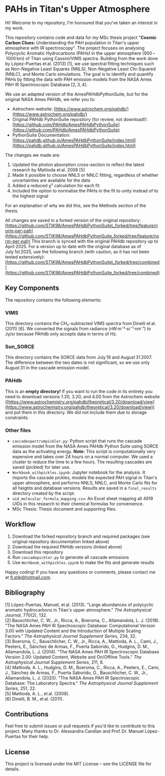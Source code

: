 # PAHs in Titan's Upper Atmosphere

Hi! Welcome to my repository, I'm honoured that you've taken an interest in my work.

This repository contains code and data for my MSc thesis project "**Cosmic Carbon Clues:** Understanding the PAH population in Titan's upper atmosphere with IR spectroscopy". The project focuses on analysing Polycyclic Aromatic Hydrocarbons (PAHs) in the upper atmosphere (900 – 1000 km) of Titan using Cassini/VIMS spectra. Building from the work done by López-Puertas et al. (2013) \[1], we use spectral fitting techniques such as Non-Negative Least Squares (NNLS), Non-Negative Least Chi-Squared (NNLC), and Monte Carlo simulations. The goal is to identify and quantify PAHs by fitting the data with PAH emission models from the NASA Ames PAH IR Spectroscopic Database \[2, 3, 4].

We use an adapted version of the AmesPAHdbPythonSuite, but for the original NASA Ames PAHdb, we refer you to:

* Astrochem website: [https://www.astrochem.org/pahdb/](https://www.astrochem.org/pahdb/)
* Original PAHdb PythonSuite repository (for review, not download!): [https://github.com/PAHdb/AmesPAHdbPythonSuite](https://github.com/PAHdb/AmesPAHdbPythonSuite)
* PythonSuite Documentation: [https://pahdb.github.io/AmesPAHdbPythonSuite/index.html](https://pahdb.github.io/AmesPAHdbPythonSuite/index.html)

The changes we made are:

1. Updated the photon absorption cross-section to reflect the latest research by Mattioda et al. 2008 \[5]
2. Made it possible to choose NNLS or NNLC fitting, regardless of whether uncertainties are available for the data
3. Added a reduced χ² calculation for each fit
4. Included the option to normalise the PAHs in the fit to unity instead of to the highest signal

For an explanation of why we did this, see the Methods section of the thesis.

All changes are saved in a forked version of the original repository:
[https://github.com/STIK98/AmesPAHdbPythonSuite\_forked/tree/feature/norm-per-pah](https://github.com/STIK98/AmesPAHdbPythonSuite_forked/tree/feature/norm-per-pah)
This branch is synced with the original PAHdb repository up to April 2025.
For a version up to date with the original database as of July 1st 2025, use the following branch (with caution, as it has not been tested extensively):
[https://github.com/STIK98/AmesPAHdbPythonSuite\_forked/tree/combined](https://github.com/STIK98/AmesPAHdbPythonSuite_forked/tree/combined)

## Key Components

The repository contains the following elements:

### VIMS

This directory contains the CH₄-subtracted VIMS spectra from Dinelli et al. (2011) \[6].
We converted the signals from radiance (nW·m⁻²·sr⁻¹·nm⁻¹) to Jy/sr because PAHdb only accepts data in terms of Hz.

### Sun\_SORCE

This directory contains the SORCE data from July 19 and August 31 2007.
The difference between the two dates is not significant, so we use only August 31 in the cascade emission model.

### PAHdb

This is an **empty directory!** If you want to run the code in its entirety you need to download versions 1.20, 3.20, and 4.00 from the Astrochem website ([https://www.astrochemistry.org/pahdb/theoretical/3.20/download/view](https://www.astrochemistry.org/pahdb/theoretical/3.20/download/view)) and put them in this directory. We did not include them due to storage constraints.

### Other files

* `cascadespectrumpickler.py`: Python script that runs the cascade emission model from the NASA Ames PAHdb Python Suite using SORCE data as the activating energy.
  **Note:** This script is computationally very expensive and takes over 24 hours on a normal computer. We used a cluster to reduce the time to a few hours. The resulting cascades are saved (pickled) for later use.
* `Workbook_withpickles.ipynb`: Jupyter notebook for the analysis. It imports the cascade pickles, models the expected PAH signal in Titan's upper atmosphere, and performs NNLS, NNLC, and Monte Carlo fits for all heights and database versions. Results are saved in a `final_results` directory created by the script.
* `uid_molecular_formula_mapping.csv`: An Excel sheet mapping all 4919 UIDs in this research to their chemical formulas for convenience.
* MSc Thesis: Thesis document and supporting files.

## Workflow

1. Download the forked repository branch and required packages (see original repository documentation linked above)
2. Download the required PAHdb versions (linked above)
3. Download this repository
4. Run `cascadepickler.py` to generate all cascade emissions
5. Use `Workbook_withpickles.ipynb` to make the fits and generate results

Happy coding! If you have any questions or comments, please contact me at [fj.stik@hotmail.com](mailto:fj.stik@hotmail.com).

## Bibliography

[1] López-Puertas, Manuel, et al. (2013). "Large abundances of polycyclic aromatic hydrocarbons in Titan's upper atmosphere." *The Astrophysical Journal*, 770(2), 132.  
[2] Bauschlicher, C. W., Jr., Ricca, A., Boersma, C., Allamandola, L. J. (2018). "The NASA Ames PAH IR Spectroscopic Database: Computational Version 3.00 with Updated Content and the Introduction of Multiple Scaling Factors." *The Astrophysical Journal Supplement Series*, 234, 32.  
[3] Boersma, C., Bauschlicher, C. W., Jr., Ricca, A., Mattioda, A. L., Cami, J., Peeters, E., Sánchez de Armas, F., Puerta Saborido, G., Hudgins, D. M., Allamandola, L. J. (2014). "The NASA Ames PAH IR Spectroscopic Database Version 2.00: Updated Content, Website and On/Offline Tools." *The Astrophysical Journal Supplement Series*, 211, 8.  
[4] Mattioda, A. L., Hudgins, D. M., Boersma, C., Ricca, A., Peeters, E., Cami, J., Sánchez de Armas, F., Puerta Saborido, G., Bauschlicher, C. W., Jr., Allamandola, L. J. (2020). "The NASA Ames PAH IR Spectroscopic Database: The Laboratory Spectra." *The Astrophysical Journal Supplement Series*, 251, 22.  
[5] Mattioda, A. L., et al. (2008).  
[6] Dinelli, B. M., et al. (2011).  

## Contributions
Feel free to submit issues or pull requests if you'd like to contribute to this project. Many thanks to Dr. Alessandra Candian and Prof. Dr. Manuel López-Puertas for their help.

## License
This project is licensed under the MIT License – see the LICENSE file for details.
